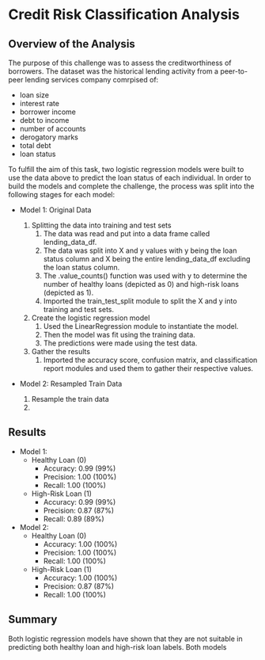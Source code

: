 # Credit Risk Classification Analysis

## Overview of the Analysis
The purpose of this challenge was to assess the creditworthiness of borrowers.  The dataset was the historical lending activity from a peer-to-peer lending services company comrpised of: 
* loan size
* interest rate
* borrower income
* debt to income
* number of accounts
* derogatory marks
* total debt
* loan status  

To fulfill the aim of this task, two logistic regression models were built to use the data above to predict the loan status of each individual.  In order to build the models and complete the challenge, the process was split into the following stages for each model:

* Model 1: Original Data
    1. Splitting the data into training and test sets 
        1. The data was read and put into a data frame called lending_data_df.
        2. The data was split into X and y values with y being the loan status column and X being the entire lending_data_df excluding the loan status column.
        3. The .value_counts() function was used with y to determine the number of healthy loans (depicted as 0) and high-risk loans (depicted as 1).
        4. Imported the train_test_split module to split the X and y into training and test sets.
    2. Create the logistic regression model
        1. Used the LinearRegression module to instantiate the model.
        2. Then the model was fit using the training data.
        3. The predictions were made using the test data.
    3. Gather the results
        1. Imported the accuracy score, confusion matrix, and classification report modules and used them to gather their respective values.

* Model 2: Resampled Train Data
    1. Resample the train data
    2. 


## Results
* Model 1: 
    * Healthy Loan (0)
        * Accuracy: 0.99 (99%)
        * Precision: 1.00 (100%)
        * Recall: 1.00 (100%)
    * High-Risk Loan (1)
        * Accuracy: 0.99 (99%)
        * Precision: 0.87 (87%)
        * Recall: 0.89 (89%)
* Model 2: 
    * Healthy Loan (0)
        * Accuracy: 1.00 (100%)
        * Precision: 1.00 (100%)
        * Recall: 1.00 (100%)
    * High-Risk Loan (1)
        * Accuracy: 1.00 (100%)
        * Precision: 0.87 (87%)
        * Recall: 1.00 (100%)

## Summary
Both logistic regression models have shown that they are not suitable in predicting both healthy loan and high-risk loan labels.  Both models
